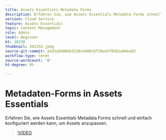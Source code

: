 ```yaml
---
title: Assets Essentials Metadata Forms
description: Erfahren Sie, wie Assets Essentials Metadata Forms schnell und einfach konfiguriert werden kann, um Asset-Metadaten anzupassen.
version: Cloud Service
feature: Assets Essentials
topic: Content Management
role: Admin
level: Beginner
kt: 10230
thumbnail: 342154.jpeg
source-git-commit: a5d3a5b06bb3228c4409c6f39a4376561a84ead3
workflow-type: tm+mt
source-wordcount: '0'
ht-degree: 0%

---
```



# Metadaten-Forms in Assets Essentials

Erfahren Sie, wie Assets Essentials Metadata Forms schnell und einfach konfiguriert werden kann, um Assets anzupassen.

>[!VIDEO](https://video.tv.adobe.com/v/342154/?quality=12&learn=on)
